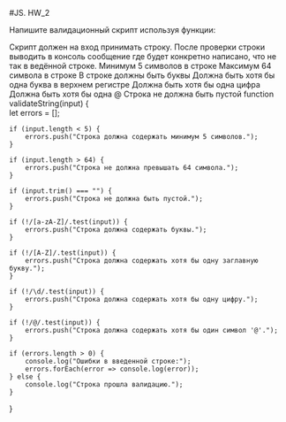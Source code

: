 #JS. HW_2

Напишите валидационный скрипт используя функции:

Скрипт должен на вход принимать строку.
После проверки строки выводить в консоль сообщение где будет конкретно написано, что не так в ведённой строке.
Минимум 5 символов в строке
Максимум 64 символа в строке
В строке должны быть буквы
Должна быть хотя бы одна буква в верхнем регистре
Должна быть хотя бы одна цифра
Должна быть хотя бы одна @
Строка не должна быть пустой
function validateString(input) {  
    let errors = [];  

    if (input.length < 5) {  
        errors.push("Строка должна содержать минимум 5 символов.");  
    }  

    if (input.length > 64) {  
        errors.push("Строка не должна превышать 64 символа.");  
    }  

    if (input.trim() === "") {  
        errors.push("Строка не должна быть пустой.");  
    }  

    if (!/[a-zA-Z]/.test(input)) {  
        errors.push("Строка должна содержать буквы.");  
    }  

    if (!/[A-Z]/.test(input)) {  
        errors.push("Строка должна содержать хотя бы одну заглавную букву.");  
    }  

    if (!/\d/.test(input)) {  
        errors.push("Строка должна содержать хотя бы одну цифру.");  
    }  

    if (!/@/.test(input)) {  
        errors.push("Строка должна содержать хотя бы один символ '@'.");  
    }  

    if (errors.length > 0) {  
        console.log("Ошибки в введенной строке:");  
        errors.forEach(error => console.log(error));  
    } else {  
        console.log("Строка прошла валидацию.");  
    }  
}  
